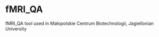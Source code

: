 ﻿# fMRI_QA
fMRI_QA tool used in Małopolskie Centrum Biotechnologii, Jagiellonian University
                         

